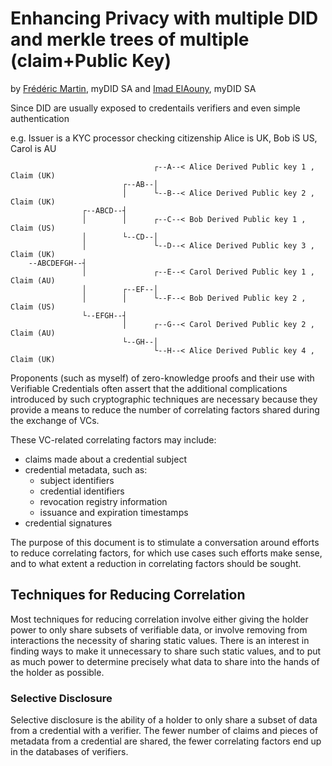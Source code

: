 # Enhancing Privacy with multiple DID and merkle trees of multiple (claim+Public Key) 

by  [Frédéric Martin](mailto:frederic.martin@mydid.com), myDID SA
and [Imad ElAouny](mailto:imad.elaouny@mydid.com), myDID SA


Since DID are usually exposed to credentails verifiers and even simple authentication

e.g. Issuer is a KYC processor checking citizenship 
Alice is UK, Bob iS US, Carol is AU
```
                                ┌--A--< Alice Derived Public key 1 , Claim (UK)
                         ┌--AB--│     
                         │      └--B--< Alice Derived Public key 2 , Claim (UK)
                ┌--ABCD--┤  
                │        │      ┌--C--< Bob Derived Public key 1 , Claim (US)
                │        └--CD--│     
                │               └--D--< Alice Derived Public key 3 , Claim (UK)
    --ABCDEFGH--┤  
                │               ┌--E--< Carol Derived Public key 1 , Claim (AU)
                │        ┌--EF--│     
                │        │      └--F--< Bob Derived Public key 2 , Claim (US)
                └--EFGH--┤  
                         │      ┌--G--< Carol Derived Public key 2 , Claim (AU)
                         └--GH--│     
                                └--H--< Alice Derived Public key 4 , Claim (UK)
```
  
Proponents (such as myself) of zero-knowledge proofs and their use with
Verifiable Credentials often assert that the additional complications introduced
by such cryptographic techniques are necessary because they provide a means to
reduce the number of correlating factors shared during the exchange of VCs.

These VC-related correlating factors may include:
- claims made about a credential subject
- credential metadata, such as: 
  - subject identifiers
  - credential identifiers
  - revocation registry information
  - issuance and expiration timestamps
- credential signatures

The purpose of this document is to stimulate a conversation around efforts to
reduce correlating factors, for which use cases such efforts make sense, and to
what extent a reduction in correlating factors should be sought.

## Techniques for Reducing Correlation
Most techniques for reducing correlation involve either giving the holder power
to only share subsets of verifiable data, or involve removing from interactions
the necessity of sharing static values. There is an interest in finding ways to
make it unnecessary to share such static values, and to put as much power to
determine precisely what data to share into the hands of the holder as possible.

### Selective Disclosure
Selective disclosure is the ability of a holder to only share a subset of data
from a credential with a verifier. The fewer number of claims and pieces of
metadata from a credential are shared, the fewer correlating factors end up in
the databases of verifiers.
